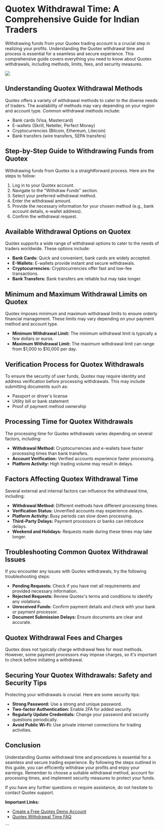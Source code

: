 # Quotex Withdrawal Time: A Comprehensive Guide for Indian Traders

Withdrawing funds from your Quotex trading account is a crucial step in
realizing your profits. Understanding the Quotex withdrawal time and
process is essential for a seamless and secure experience. This
comprehensive guide covers everything you need to know about Quotex
withdrawals, including methods, limits, fees, and security measures.

[![](https://static.quotex.io/files/4_en/300_250.jpg)](https://traff.sbs/brokerqxlid)

## Understanding Quotex Withdrawal Methods

Quotex offers a variety of withdrawal methods to cater to the diverse
needs of traders. The availability of methods may vary depending on your
region and account type. Common withdrawal methods include:

-   Bank cards (Visa, Mastercard)
-   E-wallets (Skrill, Neteller, Perfect Money)
-   Cryptocurrencies (Bitcoin, Ethereum, Litecoin)
-   Bank transfers (wire transfers, SEPA transfers)

## Step-by-Step Guide to Withdrawing Funds from Quotex

Withdrawing funds from Quotex is a straightforward process. Here are the
steps to follow:

1.  Log in to your Quotex account.
2.  Navigate to the "Withdraw Funds" section.
3.  Select your preferred withdrawal method.
4.  Enter the withdrawal amount.
5.  Provide the necessary information for your chosen method (e.g., bank
    account details, e-wallet address).
6.  Confirm the withdrawal request.

## Available Withdrawal Options on Quotex

Quotex supports a wide range of withdrawal options to cater to the needs
of traders worldwide. These options include:

-   **Bank Cards:** Quick and convenient, bank cards are widely
    accepted.
-   **E-Wallets:** E-wallets provide instant and secure withdrawals.
-   **Cryptocurrencies:** Cryptocurrencies offer fast and low-fee
    transactions.
-   **Bank Transfers:** Bank transfers are reliable but may take longer.

## Minimum and Maximum Withdrawal Limits on Quotex

Quotex imposes minimum and maximum withdrawal limits to ensure orderly
financial management. These limits may vary depending on your payment
method and account type.

-   **Minimum Withdrawal Limit:** The minimum withdrawal limit is
    typically a few dollars or euros.
-   **Maximum Withdrawal Limit:** The maximum withdrawal limit can range
    from \$1,000 to \$10,000 per day.

## Verification Process for Quotex Withdrawals

To ensure the security of user funds, Quotex may require identity and
address verification before processing withdrawals. This may include
submitting documents such as:

-   Passport or driver\'s license
-   Utility bill or bank statement
-   Proof of payment method ownership

## Processing Time for Quotex Withdrawals

The processing time for Quotex withdrawals varies depending on several
factors, including:

-   **Withdrawal Method:** Cryptocurrencies and e-wallets have faster
    processing times than bank transfers.
-   **Account Verification:** Verified accounts experience faster
    processing.
-   **Platform Activity:** High trading volume may result in delays.

## Factors Affecting Quotex Withdrawal Time

Several external and internal factors can influence the withdrawal time,
including:

-   **Withdrawal Method:** Different methods have different processing
    times.
-   **Verification Status:** Unverified accounts may experience delays.
-   **Platform Activity:** Busy periods can slow down processing.
-   **Third-Party Delays:** Payment processors or banks can introduce
    delays.
-   **Weekend and Holidays:** Requests made during these times may take
    longer.

## Troubleshooting Common Quotex Withdrawal Issues

If you encounter any issues with Quotex withdrawals, try the following
troubleshooting steps:

-   **Pending Requests:** Check if you have met all requirements and
    provided necessary information.
-   **Rejected Requests:** Review Quotex\'s terms and conditions to
    identify any violations.
-   **Unreceived Funds:** Confirm payment details and check with your
    bank or payment processor.
-   **Document Submission Delays:** Ensure documents are clear and
    accurate.

## Quotex Withdrawal Fees and Charges

Quotex does not typically charge withdrawal fees for most methods.
However, some payment processors may impose charges, so it\'s important
to check before initiating a withdrawal.

## Securing Your Quotex Withdrawals: Safety and Security Tips

Protecting your withdrawals is crucial. Here are some security tips:

-   **Strong Password:** Use a strong and unique password.
-   **Two-factor Authentication:** Enable 2FA for added security.
-   **Regularly Update Credentials:** Change your password and security
    questions periodically.
-   **Avoid Public Wi-Fi:** Use private internet connections for trading
    activities.

## Conclusion

Understanding Quotex withdrawal time and procedures is essential for a
seamless and secure trading experience. By following the steps outlined
in this guide, you can efficiently withdraw your profits and enjoy your
earnings. Remember to choose a suitable withdrawal method, account for
processing times, and implement security measures to protect your funds.

If you have any further questions or require assistance, do not hesitate
to contact Quotex support.

**Important Links:**

-   [Create a Free Quotex Demo
    Account](\%22https://traff.sbs/brokerqxlid\%22)
-   [Quotex Withdrawal Time
    FAQ](\%22https://www.linkedin.com/pulse/quotex-withdrawal-problem-today-duglobal-pp9kc?trk=article-ssr-frontend-pulse_little-text-block\%22)

\`\`\`

